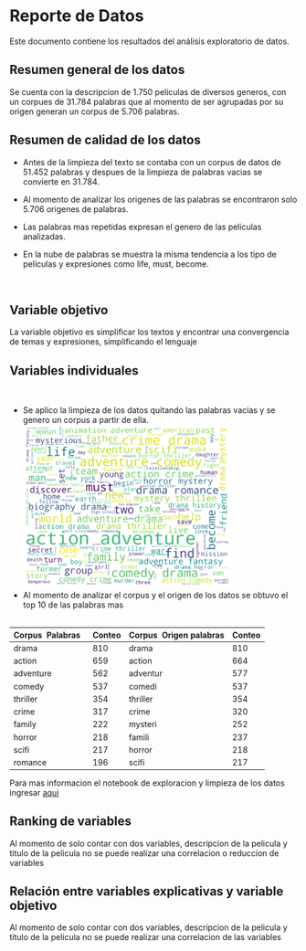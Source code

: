 # Reporte de Datos

Este documento contiene los resultados del análisis exploratorio de datos.

## Resumen general de los datos

Se cuenta con la descripcion de 1.750 peliculas de diversos generos, con un corpues de 31.784 palabras que al momento de ser agrupadas por su origen generan un corpus de 5.706 palabras. 

## Resumen de calidad de los datos

- Antes de la limpieza del texto se contaba con un corpus de datos de 51.452 palabras y despues de la limpieza de palabras vacias se convierte en 31.784. 

- Al momento de analizar los origenes de las palabras se encontraron solo 5.706 origenes de palabras.

- Las palabras mas repetidas expresan el genero de las peliculas analizadas.

- En la nube de palabras se muestra la misma tendencia a los tipo de peliculas y expresiones como life, must, become.
<br>

## Variable objetivo

La variable objetivo es simplificar los textos y encontrar una convergencia de temas y expresiones, simplificando el lenguaje

## Variables individuales
<br>

- Se aplico la limpieza de los datos quitando las palabras vacias y se genero un corpus a partir de ella.<br>
    ![Nube de palabras](nube.PNG)
    <br>
- Al momento de analizar el corpus y el origen de los datos se obtuvo el top 10 de las palabras mas <br>
    <br>

| Corpus  Palabras  | Conteo |	Corpus  Origen palabras| Conteo	|		
|-------------------|--------|-------------------------|--------|		
|	drama	        |810	|	drama	               |810	|
|	action	        |659	|	action	               |664	|
|	adventure	    |562	|	adventur               |577	|
|	comedy	        |537	|	comedi	               |537	|
|	thriller	    |354	|	thriller	           |354	|
|	crime	        |317	|	crime	               |320	|
|	family	        |222	|	mysteri	               |252	|
|	horror	        |218	|	famili	               |237	|
|	scifi	        |217	|	horror	               |218	|
|	romance	        |196	|	scifi	               |217	|

Para mas informacion el notebook de exploracion y limpieza de los datos ingresar [aqui](../../scripts/preprocessing/Preprocesamiento_y_analisis_exploratorio.ipynb)
<br>

## Ranking de variables

Al momento de solo contar con dos variables, descripcion de la pelicula y titulo de la pelicula no se puede realizar una correlacion o reduccion de variables
<br>

## Relación entre variables explicativas y variable objetivo

Al momento de solo contar con dos variables, descripcion de la pelicula y titulo de la pelicula no se puede realizar una correlacion de las variables
